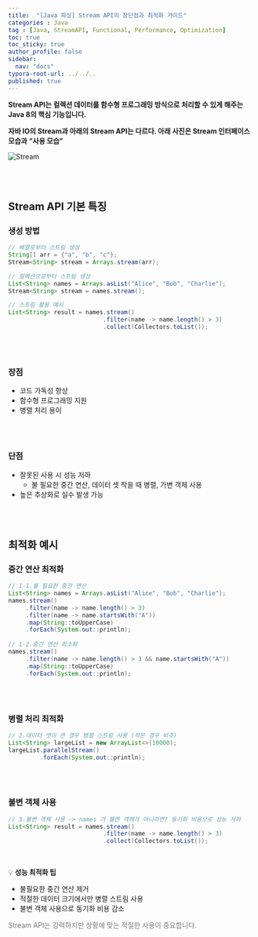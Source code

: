 ```yaml
---
title:  "[Java 파싱] Stream API의 장단점과 최적화 가이드"
categories : Java
tag : [Java, StreamAPI, Functional, Performance, Optimization]
toc: true
toc_sticky: true
author_profile: false
sidebar:
  nav: "docs"
typora-root-url: ../../..
published: true
---
```




**Stream API는 컬렉션 데이터를 함수형 프로그래밍 방식으로 처리할 수 있게 해주는 Java 8의 핵심 기능입니다.**

**자바 IO의 Stream과 아래의 Stream API는 다르다. 아래 사진은 Stream 인터페이스 모습과 “사용 모습”**

![Stream](https://github.com/user-attachments/assets/d09f26a1-42a9-4ab0-bf1b-6fb33244ab03) 

<br>

<br>

## Stream API 기본 특징

### 생성 방법

```java
// 배열로부터 스트림 생성
String[] arr = {"a", "b", "c"};
Stream<String> stream = Arrays.stream(arr);

// 컬렉션으로부터 스트림 생성
List<String> names = Arrays.asList("Alice", "Bob", "Charlie");
Stream<String> stream = names.stream();

// 스트림 활용 예시
List<String> result = names.stream()
                           .filter(name -> name.length() > 3)
                           .collect(Collectors.toList());
```

<br><br>

### 장점

- 코드 가독성 향상
- 함수형 프로그래밍 지원
- 병렬 처리 용이

<br><br>

### 단점

- 잘못된 사용 시 성능 저하 
  - 불 필요한 중간 연산, 데이터 셋 작을 때 병렬, 가변 객체 사용
- 높은 추상화로 실수 발생 가능

<br>

<br>

## 최적화 예시

### 중간 연산 최적화

```java
// 1-1.불 필요한 중간 연산
List<String> names = Arrays.asList("Alice", "Bob", "Charlie");
names.stream()
     .filter(name -> name.length() > 3)
     .filter(name -> name.startsWith("A"))
     .map(String::toUpperCase)
     .forEach(System.out::println);
     
// 1-2.중간 연산 최소화
names.stream()
     .filter(name -> name.length() > 3 && name.startsWith("A"))
     .map(String::toUpperCase)
     .forEach(System.out::println);
```

<br><br>

### 병렬 처리 최적화

```java
// 2.데이터 셋이 큰 경우 병렬 스트림 사용 (작은 경우 비추)
List<String> largeList = new ArrayList<>(10000);
largeList.parallelStream()
         .forEach(System.out::println);
```

<br><br>

### 불변 객체 사용

```java
// 3.불변 객체 사용 -> names 가 불변 객체가 아니라면? 동기화 비용으로 성능 저하
List<String> result = names.stream()
                           .filter(name -> name.length() > 3)
                           .collect(Collectors.toList());
```

<br>

💡 **성능 최적화 팁**

- 불필요한 중간 연산 제거
- 적절한 데이터 크기에서만 병렬 스트림 사용
- 불변 객체 사용으로 동기화 비용 감소

<span style="color:#777777">Stream API는 강력하지만 상황에 맞는 적절한 사용이 중요합니다.</span>

